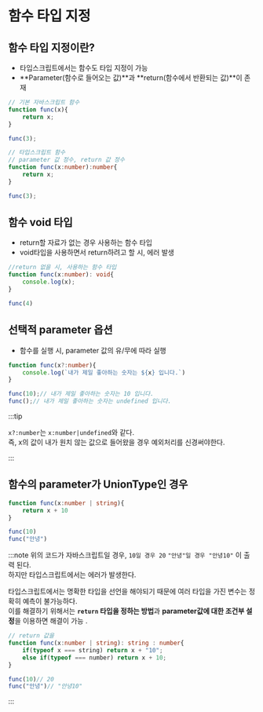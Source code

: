 # 함수 타입 지정

## 함수 타입 지정이란?
- 타입스크립트에서는 함수도 타입 지정이 가능
- **Parameter(함수로 들어오는 값)**과 **return(함수에서 반환되는 값)**이 존재

```ts
// 기본 자바스크립트 함수
function func(x){
    return x;
}

func(3);

// 타입스크립트 함수
// parameter 값 정수, return 값 정수
function func(x:number):number{
    return x;
}

func(3);
```

## 함수 void 타입

- return할 자료가 없는 경우 사용하는 함수 타입
- void타입을 사용하면서 return하려고 할 시, 에러 발생

```ts
//return 없을 시, 사용하는 함수 타입
function func(x:number): void{
    console.log(x);
}

func(4)
```

## 선택적 parameter 옵션
- 함수를 실행 시, parameter 값의 유/무에 따라 실행

```ts
function func(x?:number){
    console.log(`내가 제일 좋아하는 숫자는 ${x} 입니다.`)
}

func(10);// 내가 제일 좋아하는 숫자는 10 입니다.
func();// 내가 제일 좋아하는 숫자는 undefined 입니다.
```

:::tip

`x?:number`는 `x:number|undefined`와 같다.<br/>
즉, x의 값이 내가 원치 않는 값으로 들어왔을 경우 예외처리를 신경써야한다.

:::

## 함수의 parameter가 UnionType인 경우

```ts
function func(x:number | string){
    return x + 10
}

func(10)
func("안녕")
```

:::note
위의 코드가 자바스크립트일 경우, `10일 경우 20` `"안녕"일 경우 "안녕10"` 이 출력 된다.<br/>
하지만 타입스크립트에서는 에러가 발생한다.<br/>

타입스크립트에서는 명확한 타입을 선언을 해야되기 때문에 여러 타입을 가진 변수는 정확히 예측이 불가능하다.<br/>
이를 해결하기 위해서는 **`return` 타입을 정하는 방법**과 **parameter값에 대한 조건부 설정**을 이용하면 해결이 가능  .

```ts title="함수 parameter가 UnionType일 경우 개선"
// return 값을 
function func(x:number | string): string : number{
    if(typeof x === string) return x + "10";
    else if(typeof === number) return x + 10;
}

func(10)// 20
func("안녕")// "안녕10"
```
:::

